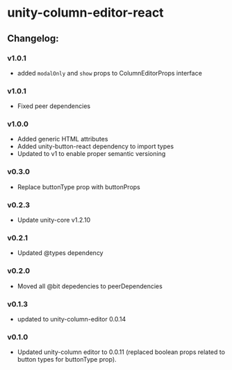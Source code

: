# unity-column-editor-react

## Changelog:

### v1.0.1
- added `modalOnly` and `show` props to ColumnEditorProps interface

### v1.0.1
- Fixed peer dependencies

### v1.0.0
- Added generic HTML attributes
- Added unity-button-react dependency to import types
- Updated to v1 to enable proper semantic versioning

### v0.3.0
- Replace buttonType prop with buttonProps

### v0.2.3
- Update unity-core v1.2.10

### v0.2.1
- Updated @types dependency

### v0.2.0
- Moved all @bit depedencies to peerDependencies

### v0.1.3
- updated to unity-column-editor 0.0.14

### v0.1.0
- Updated unity-column editor to 0.0.11 (replaced boolean props related to button types for buttonType prop).
